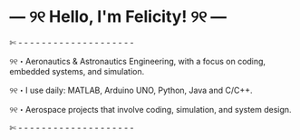# — ୨୧ Hello, I'm Felicity! ୨୧ — 

✄ - - - - - - - - - - - - - - - - - - - -

୨୧・Aeronautics & Astronautics Engineering, with a focus on coding, embedded systems, and simulation.

୨୧・I use daily: MATLAB, Arduino UNO, Python, Java and C/C++.

୨୧・Aerospace projects that involve coding, simulation, and system design.

✄ - - - - - - - - - - - - - - - - - - - -

<!-- ![Alt Text](Pic_2.svg) ![Alt Text](Pic_3.svg) ![Alt Text](Pic_1.svg)  -->
